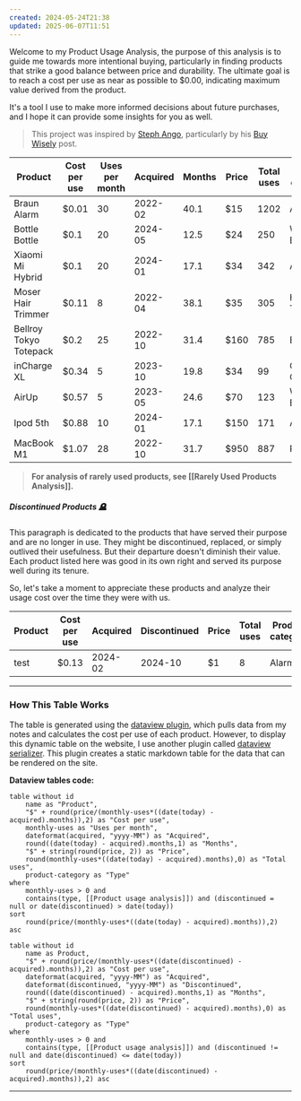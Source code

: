 ```yaml
---
created: 2024-05-24T21:38
updated: 2025-06-07T11:51
---
```


Welcome to my Product Usage Analysis, the purpose of this analysis is to guide me towards more intentional buying, particularly in finding products that strike a good balance between price and durability. The ultimate goal is to reach a cost per use as near as possible to $0.00, indicating maximum value derived from the product.

It's a tool I use to make more informed decisions about future purchases, and I hope it can provide some insights for you as well.

>This project was inspired by [Steph Ango](https://stephango.com/about), particularly by his [Buy Wisely](https://stephango.com/buy-wisely) post.

<!-- QueryToSerialize: table without id name as Product, "$" + round(price/(monthly-uses*((date(today) - acquired).months)),2) as "Cost per use", monthly-uses as "Uses per month", dateformat(acquired, "yyyy-MM") as Acquired, round((date(today) - acquired).months,1) as "Months", "$" + string(round(price, 2)) as Price, round(monthly-uses*((date(today) - acquired).months),0) as "Total uses",  product-category as "Product category" where monthly-uses > 0 and contains(type, [[Product usage analysis]]) and (discontinued = null or date(discontinued) > date(today)) sort round(price/(monthly-uses*((date(today) - acquired).months)),2) asc -->
<!-- SerializedQuery: table without id name as Product, "$" + round(price/(monthly-uses*((date(today) - acquired).months)),2) as "Cost per use", monthly-uses as "Uses per month", dateformat(acquired, "yyyy-MM") as Acquired, round((date(today) - acquired).months,1) as "Months", "$" + string(round(price, 2)) as Price, round(monthly-uses*((date(today) - acquired).months),0) as "Total uses",  product-category as "Product category" where monthly-uses > 0 and contains(type, [[Product usage analysis]]) and (discontinued = null or date(discontinued) > date(today)) sort round(price/(monthly-uses*((date(today) - acquired).months)),2) asc -->

| Product                | Cost per use | Uses per month | Acquired | Months | Price | Total uses | Product category |
| ---------------------- | ------------ | -------------- | -------- | ------ | ----- | ---------- | ---------------- |
| Braun Alarm            | $0.01        | 30             | 2022-02  | 40.1   | $15   | 1202       | Alarm            |
| Bottle Bottle          | $0.1         | 20             | 2024-05  | 12.5   | $24   | 250        | Water Bottle     |
| Xiaomi Mi Hybrid       | $0.1         | 20             | 2024-01  | 17.1   | $34   | 342        | Audio            |
| Moser Hair Trimmer     | $0.11        | 8              | 2022-04  | 38.1   | $35   | 305        | Hair Trimmer     |
| Bellroy Tokyo Totepack | $0.2         | 25             | 2022-10  | 31.4   | $160  | 785        | Backpack         |
| inCharge XL            | $0.34        | 5              | 2023-10  | 19.8   | $34   | 99         | Charging Cable   |
| AirUp                  | $0.57        | 5              | 2023-05  | 24.6   | $70   | 123        | Water Bottle     |
| Ipod 5th               | $0.88        | 10             | 2024-01  | 17.1   | $150  | 171        | Audio            |
| MacBook M1             | $1.07        | 28             | 2022-10  | 31.7   | $950  | 887        | PC               |
<!-- SerializedQuery END -->

>**For analysis of rarely used products, see [[Rarely Used Products Analysis]].**

##### Discontinued Products 🪦

This paragraph is dedicated to the products that have served their purpose and are no longer in use. They might be discontinued, replaced, or simply outlived their usefulness. But their departure doesn't diminish their value. Each product listed here was good in its own right and served its purpose well during its tenure. 

So, let's take a moment to appreciate these products and analyze their usage cost over the time they were with us.

<!-- QueryToSerialize: table without id name as Product, "$" + round(price/(monthly-uses*((date(discontinued) - acquired).months)),2) as "Cost per use", dateformat(acquired, "yyyy-MM") as Acquired, dateformat(discontinued, "yyyy-MM") as "Discontinued", "$" + string(round(price, 2)) as Price, round(monthly-uses*((date(discontinued) - acquired).months),0) as "Total uses", product-category as "Product category" where monthly-uses > 0 and contains(type, [[Product usage analysis]]) and (discontinued != null and date(discontinued) <= date(today)) sort round(price/(monthly-uses*((date(discontinued) - acquired).months)),2) asc -->
<!-- SerializedQuery: table without id name as Product, "$" + round(price/(monthly-uses*((date(discontinued) - acquired).months)),2) as "Cost per use", dateformat(acquired, "yyyy-MM") as Acquired, dateformat(discontinued, "yyyy-MM") as "Discontinued", "$" + string(round(price, 2)) as Price, round(monthly-uses*((date(discontinued) - acquired).months),0) as "Total uses", product-category as "Product category" where monthly-uses > 0 and contains(type, [[Product usage analysis]]) and (discontinued != null and date(discontinued) <= date(today)) sort round(price/(monthly-uses*((date(discontinued) - acquired).months)),2) asc -->

| Product | Cost per use | Acquired | Discontinued | Price | Total uses | Product category |
| ------- | ------------ | -------- | ------------ | ----- | ---------- | ---------------- |
| test    | $0.13        | 2024-02  | 2024-10      | $1    | 8          | Alarm            |
<!-- SerializedQuery END -->

---
### How This Table Works

The table is generated using the [dataview plugin](https://github.com/blacksmithgu/obsidian-dataview), which pulls data from my notes and calculates the cost per use of each product. However, to display this dynamic table on the website, I use another plugin called [dataview serializer](https://github.com/dsebastien/obsidian-dataview-serializer). This plugin creates a static markdown table for the data that can be rendered on the site.

**Dataview tables code:**

```dataview
table without id
    name as "Product",
    "$" + round(price/(monthly-uses*((date(today) - acquired).months)),2) as "Cost per use",
    monthly-uses as "Uses per month",
    dateformat(acquired, "yyyy-MM") as "Acquired",
    round((date(today) - acquired).months,1) as "Months",
    "$" + string(round(price, 2)) as "Price",
    round(monthly-uses*((date(today) - acquired).months),0) as "Total uses",
    product-category as "Type"
where
    monthly-uses > 0 and
    contains(type, [[Product usage analysis]]) and (discontinued = null or date(discontinued) > date(today))
sort
    round(price/(monthly-uses*((date(today) - acquired).months)),2) asc
```

```dataview
table without id
    name as Product,
    "$" + round(price/(monthly-uses*((date(discontinued) - acquired).months)),2) as "Cost per use",
    dateformat(acquired, "yyyy-MM") as "Acquired",
    dateformat(discontinued, "yyyy-MM") as "Discontinued",
    round((date(discontinued) - acquired).months,1) as "Months",
    "$" + string(round(price, 2)) as "Price",
    round(monthly-uses*((date(discontinued) - acquired).months),0) as "Total uses",
    product-category as "Type"
where
    monthly-uses > 0 and
    contains(type, [[Product usage analysis]]) and (discontinued != null and date(discontinued) <= date(today))
sort
    round(price/(monthly-uses*((date(discontinued) - acquired).months)),2) asc
```

---
